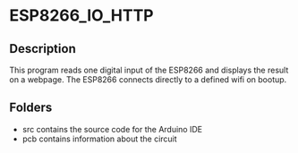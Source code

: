 # ESP8266_IO_HTTP

## Description

This program reads one digital input of the ESP8266 and displays
the result on a webpage. The ESP8266 connects directly to a
defined wifi on bootup.

## Folders

* src contains the source code for the Arduino IDE
* pcb contains information about the circuit

